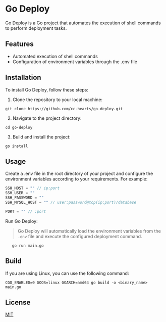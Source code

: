 # Go Deploy

Go Deploy is a Go project that automates the execution of shell commands to perform deployment tasks.

## Features

- Automated execution of shell commands
- Configuration of environment variables through the .env file

## Installation

To install Go Deploy, follow these steps:

1. Clone the repository to your local machine:

```shell
git clone https://github.com/cc-hearts/go-deploy.git
```

2. Navigate to the project directory:

```shell
cd go-deploy
```

3. Build and install the project:

```shell
go install

```

## Usage

Create a .env file in the root directory of your project and configure the environment variables according to your requirements. For example:

```go
SSH_HOST = "" // ip:port
SSH_USER = ""
SSH_PASSWORD = ""
SSH_MYSQL_HOST = "" // user:password@tcp(ip:port)/database

PORT = "" // :port
```

Run Go Deploy:

> Go Deploy will automatically load the environment variables from the `.env` file and execute the configured deployment command.

```shell
   go run main.go
```

## Build

If you are using Linux, you can use the following command:

```shell
CGO_ENABLED=0 GOOS=linux GOARCH=amd64 go build -o <binary_name>  main.go
```

## License

[MIT](./LICENSE)
